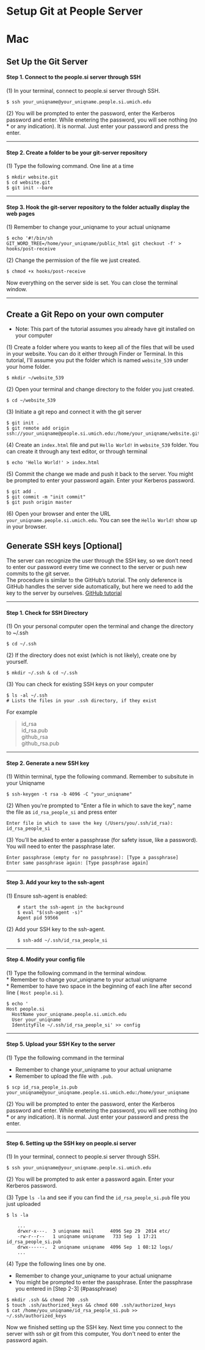 # Setup Git at People Server
# Mac
## Set Up the Git Server
#### Step 1. Connect to the people.si server through SSH
(1) In your terminal, connect to people.si server through SSH.

```
$ ssh your_uniqname@your_uniqname.people.si.umich.edu
```

(2) You will be prompted to enter the password, enter the Kerberos password and enter. While enetering the password, you will see nothing (no * or any indication). It is normal. Just enter your password and press the enter.

---

#### Step 2. Create a folder to be your git-server repository
(1) Type the following command. One line at a time

```
$ mkdir website.git
$ cd website.git
$ git init --bare
```
---

#### Step 3. Hook the git-server repository to the folder actually display the web pages
(1) Remember to change your_uniqname to your actual uniqname

```
$ echo '#!/bin/sh
GIT_WORD_TREE=/home/your_uniqname/public_html git checkout -f' > hooks/post-receive
```

(2) Change the permission of the file we just created.

```
$ chmod +x hooks/post-receive
```

Now everything on the server side is set. You can close the terminal window.

---

## Create a Git Repo on your own computer
* Note: This part of the tutorial assumes you already have git installed on your computer  

(1) Create a folder where you wants to keep all of the files that will be used in your website. You can do it either through Finder or Terminal. In this tutorial, I'll assume you put the folder which is named `website_539` under your home folder.

```
$ mkdir ~/website_539
```

(2) Open your terminal and change directory to the folder you just created.

```
$ cd ~/website_539
```

(3) Initiate a git repo and connect it with the git server

```
$ git init .
$ git remote add origin ssh://your_uniqname@people.si.umich.edu:/home/your_uniqname/website.git
```

(4) Create an `index.html` file and put `Hello World!` in `website_539` folder. You can create it through any text editor, or through terminal

```
$ echo 'Hello World!' > index.html
```

(5) Commit the change we made and push it back to the server. You might be prompted to enter your password again. Enter your Kerberos password.

```
$ git add .
$ git commit -m "init commit"
$ git push origin master
```

(6) Open your browser and enter the URL `your_uniqname.people.si.umich.edu`. You can see the `Hello World!` show up in your browser.




## Generate SSH keys [Optional]The server can recognize the user through the SSH key, so we don’t need to enter our password every time we connect to the server or push new commits to the git server.  
The procedure is similar to the GitHub’s tutorial. The only deference is GitHub handles the server side automatically, but here we need to add the key to the server by ourselves. [GitHub tutorial](https://help.github.com/articles/generating-ssh-keys/)  

---
#### Step 1. Check for SSH Directory
(1) On your personal computer open the terminal and change the directory to ~/.ssh  

```
$ cd ~/.ssh
```  

(2) If the directory does not exist (which is not likely), create one by yourself.  

```
$ mkdir ~/.ssh & cd ~/.ssh
```

(3) You can check for existing SSH keys on your computer

```
$ ls -al ~/.ssh
# Lists the files in your .ssh directory, if they exist
```

For example
> id_rsa  
> id_rsa.pub  
> github_rsa  
> github_rsa.pub  



---
#### Step 2. Generate a new SSH key
(1) Within terminal, type the following command. Remember to subsitute in your Uniqname

```
$ ssh-keygen -t rsa -b 4096 -C "your_uniqname"
```

(2) When you're prompted to "Enter a file in which to save the key", name the file as `id_rsa_people_si` and press enter

```
Enter file in which to save the key (/Users/you/.ssh/id_rsa): id_rsa_people_si
```

(3) <a name="passphrase"></a>You'll be asked to enter a passphrase (for safety issue, like a password). You will need to enter the passphrase later.

```
Enter passphrase (empty for no passphrase): [Type a passphrase]
Enter same passphrase again: [Type passphrase again]
```

---
#### Step 3. Add your key to the ssh-agent
(1) Ensure ssh-agent is enabled:  

```
	# start the ssh-agent in the background
	$ eval "$(ssh-agent -s)"
	Agent pid 59566
```

(2) Add your SSH key to the ssh-agent.

```
	$ ssh-add ~/.ssh/id_rsa_people_si
```
---

#### Step 4. Modify your config file
(1) Type the following command in the terminal window.  
	* Remember to change your_uniqname to your actual uniqname  
	* Remember to have two space in the beginning of each line after second line ( ```Host people.si``` ).

```
$ echo '
Host people.si
  HostName your_uniqname.people.si.umich.edu
  User your_uniqname
  IdentityFile ~/.ssh/id_rsa_people_si' >> config
```
---

#### Step 5. Upload your SSH Key to the server

(1) Type the following command in the terminal  
* Remember to change your_uniqname to your actual uniqname
* Remember to upload the file with `.pub`.

```
$ scp id_rsa_people_is.pub your_uniqname@your_uniqname.people.si.umich.edu:/home/your_uniqname
```

(2) You will be prompted to enter the password, enter the Kerberos password and enter. While enetering the password, you will see nothing (no * or any indication). It is normal. Just enter your password and press the enter.

---

#### Step 6. Setting up the SSH key on people.si server
(1) In your terminal, connect to people.si server through SSH.

```
$ ssh your_uniqname@your_uniqname.people.si.umich.edu
```

(2) You will be prompted to ask enter a password again. Enter your Kerberos password.

(3) Type `ls -la` and see if you can find the `id_rsa_people_si.pub` file you just uploaded

```
$ ls -la

    ...
    drwxr-x---.  3 uniqname mail      4096 Sep 29  2014 etc/
    -rw-r--r--   1 uniqname uniqname   733 Sep  1 17:21 id_rsa_people_si.pub
    drwx------.  2 uniqname uniqname  4096 Sep  1 08:12 logs/
    ...
```

(4) Type the following lines one by one.
* Remember to change your_uniqname to your actual uniqname
* You might be prompted to enter the passphrase. Enter the passphrase you entered in [Step 2-3] (#passphrase)

```
$ mkdir .ssh && chmod 700 .ssh
$ touch .ssh/authorized_keys && chmod 600 .ssh/authorized_keys
$ cat /home/you_uniqname/id_rsa_people_si.pub >> ~/.ssh/authorized_keys
```

Now we finished setting up the SSH key. Next time you connect to the server with ssh or git from this computer, You don't need to enter the password again.
